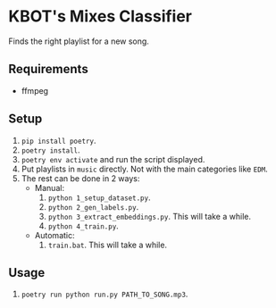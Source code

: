 # KBOT's Mixes Classifier
Finds the right playlist for a new song.

## Requirements
- ffmpeg

## Setup
1. `pip install poetry`.
2. `poetry install`.
3. `poetry env activate` and run the script displayed.
4. Put playlists in `music` directly. Not with the main categories like `EDM`.
5. The rest can be done in 2 ways:
    - Manual:
        1. `python 1_setup_dataset.py`.
        2. `python 2_gen_labels.py`.
        3. `python 3_extract_embeddings.py`. This will take a while.
        4. `python 4_train.py`.
    - Automatic:
        1. `train.bat`. This will take a while.

## Usage
1. `poetry run python run.py PATH_TO_SONG.mp3`.
